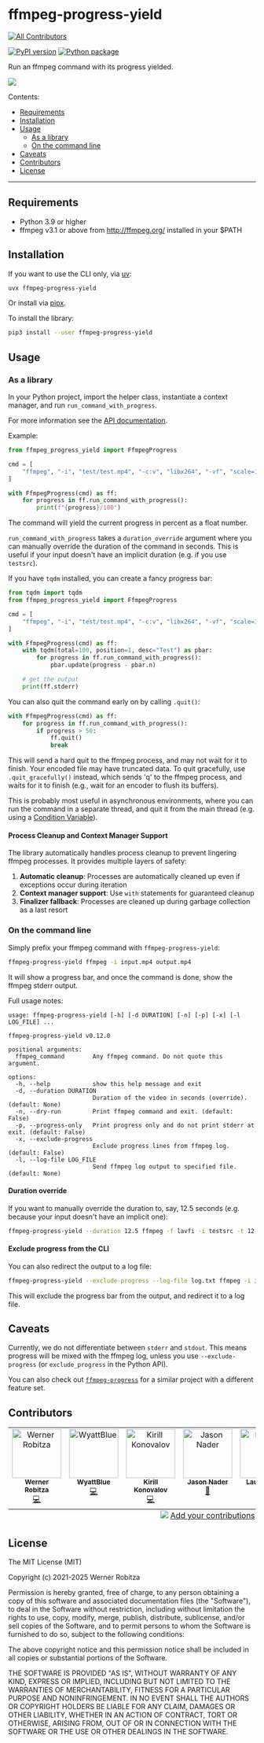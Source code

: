 # ffmpeg-progress-yield
<!-- ALL-CONTRIBUTORS-BADGE:START - Do not remove or modify this section -->
[![All Contributors](https://img.shields.io/badge/all_contributors-7-orange.svg?style=flat-square)](#contributors-)
<!-- ALL-CONTRIBUTORS-BADGE:END -->

[![PyPI version](https://img.shields.io/pypi/v/ffmpeg-progress-yield.svg)](https://pypi.org/project/ffmpeg-progress-yield) [![Python package](https://github.com/slhck/ffmpeg-progress-yield/actions/workflows/python-package.yml/badge.svg)](https://github.com/slhck/ffmpeg-progress-yield/actions/workflows/python-package.yml)

Run an ffmpeg command with its progress yielded.

![](ffmpeg-progress-yield.gif)

Contents:

- [Requirements](#requirements)
- [Installation](#installation)
- [Usage](#usage)
  - [As a library](#as-a-library)
  - [On the command line](#on-the-command-line)
- [Caveats](#caveats)
- [Contributors](#contributors)
- [License](#license)

-------------

## Requirements

- Python 3.9 or higher
- ffmpeg v3.1 or above from <http://ffmpeg.org/> installed in your \$PATH

## Installation

If you want to use the CLI only, via [uv](https://docs.astral.sh/uv/getting-started/installation/):

```bash
uvx ffmpeg-progress-yield
```

Or install via [pipx](https://pipx.pypa.io/latest/installation/).

To install the library:

```bash
pip3 install --user ffmpeg-progress-yield
```

## Usage

### As a library

In your Python project, import the helper class, instantiate a context manager, and run `run_command_with_progress`.

For more information see the [API documentation](https://htmlpreview.github.io/?https://github.com/slhck/ffmpeg-progress-yield/blob/master/docs/ffmpeg_progress_yield.html).

Example:

```python
from ffmpeg_progress_yield import FfmpegProgress

cmd = [
    "ffmpeg", "-i", "test/test.mp4", "-c:v", "libx264", "-vf", "scale=1920x1080", "-preset", "fast", "-f", "null", "/dev/null",
]

with FfmpegProgress(cmd) as ff:
    for progress in ff.run_command_with_progress():
        print(f"{progress}/100")
```

The command will yield the current progress in percent as a float number.

`run_command_with_progress` takes a `duration_override` argument where you can manually override the duration of the command in seconds. This is useful if your input doesn't have an implicit duration (e.g. if you use `testsrc`).

If you have `tqdm` installed, you can create a fancy progress bar:

```python
from tqdm import tqdm
from ffmpeg_progress_yield import FfmpegProgress

cmd = [
    "ffmpeg", "-i", "test/test.mp4", "-c:v", "libx264", "-vf", "scale=1920x1080", "-preset", "fast", "-f", "null", "/dev/null",
]

with FfmpegProgress(cmd) as ff:
    with tqdm(total=100, position=1, desc="Test") as pbar:
        for progress in ff.run_command_with_progress():
            pbar.update(progress - pbar.n)

    # get the output
    print(ff.stderr)
```

You can also quit the command early on by calling `.quit()`:

```python
with FfmpegProgress(cmd) as ff:
    for progress in ff.run_command_with_progress():
        if progress > 50:
            ff.quit()
            break
```

This will send a hard quit to the ffmpeg process, and may not wait for it to finish. Your encoded file may have truncated data. To quit gracefully, use `.quit_gracefully()` instead, which sends 'q' to the ffmpeg process, and waits for it to finish (e.g., wait for an encoder to flush its buffers).

This is probably most useful in asynchronous environments, where you can run the command in a separate thread, and quit it from the main thread (e.g. using a [Condition Variable](https://docs.python.org/3/library/threading.html#threading.Condition)).

#### Process Cleanup and Context Manager Support

The library automatically handles process cleanup to prevent lingering ffmpeg processes. It provides multiple layers of safety:

1. **Automatic cleanup**: Processes are automatically cleaned up even if exceptions occur during iteration
2. **Context manager support**: Use `with` statements for guaranteed cleanup
3. **Finalizer fallback**: Processes are cleaned up during garbage collection as a last resort

### On the command line

Simply prefix your ffmpeg command with `ffmpeg-progress-yield`:

```bash
ffmpeg-progress-yield ffmpeg -i input.mp4 output.mp4
```

It will show a progress bar, and once the command is done, show the ffmpeg stderr output.

Full usage notes:

```
usage: ffmpeg-progress-yield [-h] [-d DURATION] [-n] [-p] [-x] [-l LOG_FILE] ...

ffmpeg-progress-yield v0.12.0

positional arguments:
  ffmpeg_command        Any ffmpeg command. Do not quote this argument.

options:
  -h, --help            show this help message and exit
  -d, --duration DURATION
                        Duration of the video in seconds (override). (default: None)
  -n, --dry-run         Print ffmpeg command and exit. (default: False)
  -p, --progress-only   Print progress only and do not print stderr at exit. (default: False)
  -x, --exclude-progress
                        Exclude progress lines from ffmpeg log. (default: False)
  -l, --log-file LOG_FILE
                        Send ffmpeg log output to specified file. (default: None)
```

#### Duration override

If you want to manually override the duration to, say, 12.5 seconds (e.g. because your input doesn't have an implicit one):

```bash
ffmpeg-progress-yield --duration 12.5 ffmpeg -f lavfi -i testsrc -t 12.5 output.mp4
```

#### Exclude progress from the CLI

You can also redirect the output to a log file:

```bash
ffmpeg-progress-yield --exclude-progress --log-file log.txt ffmpeg -i input.mp4 output.mp4
```

This will exclude the progress bar from the output, and redirect it to a log file.

## Caveats

Currently, we do not differentiate between `stderr` and `stdout`. This means progress will be mixed with the ffmpeg log, unless you use `--exclude-progress` (or `exclude_progress` in the Python API).

You can also check out [`ffmpeg-progress`](https://github.com/Tatsh/ffmpeg-progress) for a similar project with a different feature set.

## Contributors

<!-- ALL-CONTRIBUTORS-LIST:START - Do not remove or modify this section -->
<!-- prettier-ignore-start -->
<!-- markdownlint-disable -->
<table>
  <tbody>
    <tr>
      <td align="center" valign="top" width="14.28%"><a href="http://slhck.info/"><img src="https://avatars.githubusercontent.com/u/582444?v=4?s=100" width="100px;" alt="Werner Robitza"/><br /><sub><b>Werner Robitza</b></sub></a><br /><a href="https://github.com/slhck/ffmpeg-progress-yield/commits?author=slhck" title="Code">💻</a></td>
      <td align="center" valign="top" width="14.28%"><a href="https://github.com/WyattBlue"><img src="https://avatars.githubusercontent.com/u/57511737?v=4?s=100" width="100px;" alt="WyattBlue"/><br /><sub><b>WyattBlue</b></sub></a><br /><a href="https://github.com/slhck/ffmpeg-progress-yield/commits?author=WyattBlue" title="Code">💻</a></td>
      <td align="center" valign="top" width="14.28%"><a href="https://github.com/kskadart"><img src="https://avatars.githubusercontent.com/u/120260513?v=4?s=100" width="100px;" alt="Kirill Konovalov"/><br /><sub><b>Kirill Konovalov</b></sub></a><br /><a href="https://github.com/slhck/ffmpeg-progress-yield/commits?author=kskadart" title="Code">💻</a></td>
      <td align="center" valign="top" width="14.28%"><a href="https://github.com/ammgws"><img src="https://avatars.githubusercontent.com/u/20397027?v=4?s=100" width="100px;" alt="Jason Nader"/><br /><sub><b>Jason Nader</b></sub></a><br /><a href="https://github.com/slhck/ffmpeg-progress-yield/issues?q=author%3Aammgws" title="Bug reports">🐛</a></td>
      <td align="center" valign="top" width="14.28%"><a href="https://github.com/LaunchLee"><img src="https://avatars.githubusercontent.com/u/80872691?v=4?s=100" width="100px;" alt="Launch Lee"/><br /><sub><b>Launch Lee</b></sub></a><br /><a href="https://github.com/slhck/ffmpeg-progress-yield/commits?author=LaunchLee" title="Code">💻</a></td>
      <td align="center" valign="top" width="14.28%"><a href="https://github.com/scufre"><img src="https://avatars.githubusercontent.com/u/21089866?v=4?s=100" width="100px;" alt="scufre"/><br /><sub><b>scufre</b></sub></a><br /><a href="https://github.com/slhck/ffmpeg-progress-yield/commits?author=scufre" title="Code">💻</a></td>
      <td align="center" valign="top" width="14.28%"><a href="https://github.com/AlexanderS"><img src="https://avatars.githubusercontent.com/u/149450?v=4?s=100" width="100px;" alt="Alexander Sulfrian"/><br /><sub><b>Alexander Sulfrian</b></sub></a><br /><a href="https://github.com/slhck/ffmpeg-progress-yield/commits?author=AlexanderS" title="Code">💻</a></td>
    </tr>
  </tbody>
  <tfoot>
    <tr>
      <td align="center" size="13px" colspan="7">
        <img src="https://raw.githubusercontent.com/all-contributors/all-contributors-cli/1b8533af435da9854653492b1327a23a4dbd0a10/assets/logo-small.svg">
          <a href="https://all-contributors.js.org/docs/en/bot/usage">Add your contributions</a>
        </img>
      </td>
    </tr>
  </tfoot>
</table>

<!-- markdownlint-restore -->
<!-- prettier-ignore-end -->

<!-- ALL-CONTRIBUTORS-LIST:END -->

## License

The MIT License (MIT)

Copyright (c) 2021-2025 Werner Robitza

Permission is hereby granted, free of charge, to any person obtaining a copy
of this software and associated documentation files (the "Software"), to deal
in the Software without restriction, including without limitation the rights
to use, copy, modify, merge, publish, distribute, sublicense, and/or sell
copies of the Software, and to permit persons to whom the Software is
furnished to do so, subject to the following conditions:

The above copyright notice and this permission notice shall be included in all
copies or substantial portions of the Software.

THE SOFTWARE IS PROVIDED "AS IS", WITHOUT WARRANTY OF ANY KIND, EXPRESS OR
IMPLIED, INCLUDING BUT NOT LIMITED TO THE WARRANTIES OF MERCHANTABILITY,
FITNESS FOR A PARTICULAR PURPOSE AND NONINFRINGEMENT. IN NO EVENT SHALL THE
AUTHORS OR COPYRIGHT HOLDERS BE LIABLE FOR ANY CLAIM, DAMAGES OR OTHER
LIABILITY, WHETHER IN AN ACTION OF CONTRACT, TORT OR OTHERWISE, ARISING FROM,
OUT OF OR IN CONNECTION WITH THE SOFTWARE OR THE USE OR OTHER DEALINGS IN THE
SOFTWARE.

